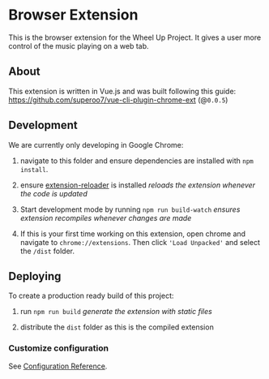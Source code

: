 # Browser Extension
This is the browser extension for the Wheel Up Project. It gives a user more control of the music playing on a web tab.

## About
This extension is written in Vue.js and was built following this guide:
https://github.com/superoo7/vue-cli-plugin-chrome-ext (@`0.0.5`)

## Development
We are currently only developing in Google Chrome:

1. navigate to this folder and ensure dependencies are installed with `npm install`.

2. ensure [extension-reloader](https://chrome.google.com/webstore/detail/extensions-reloader/fimgfedafeadlieiabdeeaodndnlbhid) is installed
	_reloads the extension whenever the code is updated_

3. Start development mode by running `npm run build-watch`
	_ensures extension recompiles whenever changes are made_

4. If this is your first time working on this extension, open chrome and navigate to `chrome://extensions`. Then click `'Load Unpacked'` and select the `/dist` folder.

## Deploying
To create a production ready build of this project:

1. run `npm run build`
	_generate the extension with static files_

2. distribute the `dist` folder as this is the compiled extension

### Customize configuration
See [Configuration Reference](https://cli.vuejs.org/config/).
